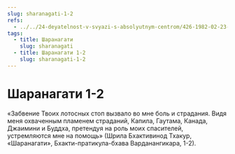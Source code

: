 ```yaml
---
slug: sharanagati-1-2
refs:
  - ../../24-deyatelnost-v-svyazi-s-absolyutnym-centrom/426-1982-02-23-c4-sambandha-gyana-eto-opredelenie-urovnya-yavlenij-na-osnove-vzglyada-bhagavatam.md
tags:
  - title: Шаранагати
    slug: sharanagati
  - title: Шаранагати 1-2
    slug: sharanagati-1-2
---
```


# Шаранагати 1-2

«Забвение Твоих лотосных стоп вызвало во мне боль и страдания. Видя меня охваченным пламенем страданий, Капила, Гаутама, Канада, Джаимини и Буддха, претендуя на роль моих спасителей, устремляются мне на помощь» (Шрила Бхактивинод Тхакур, «Шаранагати», Бхакти-пратикула-бхава Варданангикара, 1-2).
